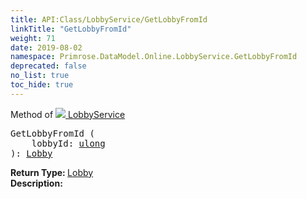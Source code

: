 ```yaml
---
title: API:Class/LobbyService/GetLobbyFromId
linkTitle: "GetLobbyFromId"
weight: 71
date: 2019-08-02
namespace: Primrose.DataModel.Online.LobbyService.GetLobbyFromId
deprecated: false
no_list: true
toc_hide: true
---
```

Method of <a href="/docs/api-reference/Class/LobbyService"><img src="/icons/silk/default.png"/>&nbsp;LobbyService</a>
<pre class="method-declaration">
GetLobbyFromId (
    lobbyId: <a class="type" href="/docs/api-reference/System/Primitives#uint64">ulong</a>
): <a class="type" href="/docs/api-reference/Class/Lobby">Lobby</a></pre>
<b>Return Type: </b>
<a class="type" href="/docs/api-reference/Class/Lobby">Lobby</a>
<br/>
<b>Description: </b>